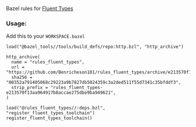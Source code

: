 Bazel rules for [Fluent Types](https://github.com/benricheson101/fluent-types)

### Usage:

Add this to your `WORKSPACE.bazel`
```starlark
load("@bazel_tools//tools/build_defs/repo:http.bzl", "http_archive")

http_archive(
  name = "rules_fluent_types",
  url = "https://github.com/Benricheson101/rules_fluent_types/archive/e213570f13aa964917b8accae275dbe9ba949621.tar.gz",
  sha256 = "00352a791405068c29223a9b7827db5024359c3a2ded511f55d7341c35bfddf3",
  strip_prefix = "rules_fluent_types-e213570f13aa964917b8accae275dbe9ba949621",
)

load("@rules_fluent_types//:deps.bzl", "register_fluent_types_toolchain")
register_fluent_types_toolchain()
```
